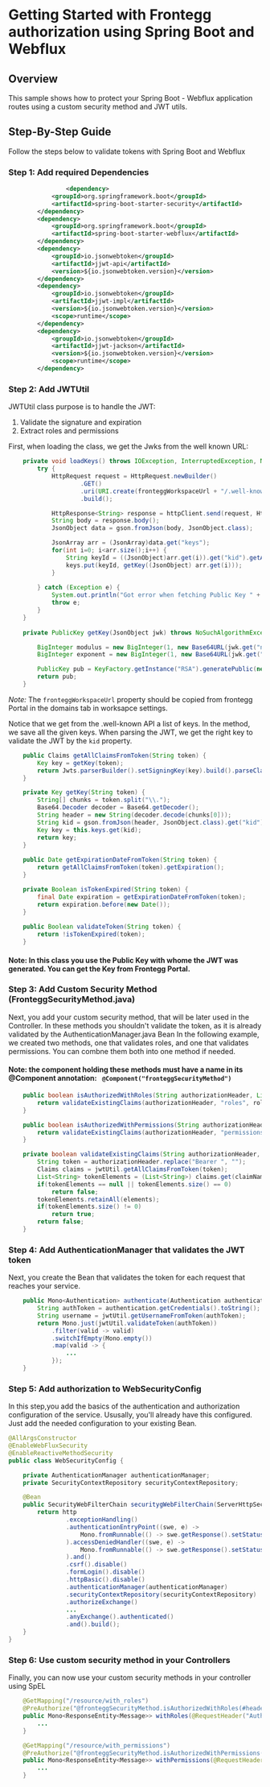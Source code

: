 # Getting Started with Frontegg authorization using Spring Boot and Webflux 

## Overview
This sample shows how to protect your Spring Boot - Webflux application routes using a custom security method and JWT utils.

## Step-By-Step Guide
Follow the steps below to validate tokens with Spring Boot and Webflux

### Step 1: Add required Dependencies

``` xml
                <dependency>
			<groupId>org.springframework.boot</groupId>
			<artifactId>spring-boot-starter-security</artifactId>
		</dependency>
		<dependency>
			<groupId>org.springframework.boot</groupId>
			<artifactId>spring-boot-starter-webflux</artifactId>
		</dependency>
		<dependency>
			<groupId>io.jsonwebtoken</groupId>
			<artifactId>jjwt-api</artifactId>
			<version>${io.jsonwebtoken.version}</version>
		</dependency>
		<dependency>
			<groupId>io.jsonwebtoken</groupId>
			<artifactId>jjwt-impl</artifactId>
			<version>${io.jsonwebtoken.version}</version>
			<scope>runtime</scope>
		</dependency>
		<dependency>
			<groupId>io.jsonwebtoken</groupId>
			<artifactId>jjwt-jackson</artifactId>
			<version>${io.jsonwebtoken.version}</version>
			<scope>runtime</scope>
		</dependency>

```



### Step 2: Add JWTUtil
JWTUtil class purpose is to handle the JWT: 
1. Validate the signature and expiration 
2. Extract roles and permissions

First, when loading the class, we get the Jwks from the well known URL:
``` java
    private void loadKeys() throws IOException, InterruptedException, NoSuchAlgorithmException, InvalidKeySpecException {
        try {
            HttpRequest request = HttpRequest.newBuilder()
                    .GET()
                    .uri(URI.create(fronteggWorkspaceUrl + "/.well-known/jwks.json"))
                    .build();

            HttpResponse<String> response = httpClient.send(request, HttpResponse.BodyHandlers.ofString());
            String body = response.body();
            JsonObject data = gson.fromJson(body, JsonObject.class);

            JsonArray arr = (JsonArray)data.get("keys");
            for(int i=0; i<arr.size();i++) {
                String keyId = ((JsonObject)arr.get(i)).get("kid").getAsString();
                keys.put(keyId, getKey((JsonObject) arr.get(i)));
            }
            
        } catch (Exception e) {
            System.out.println("Got error when fetching Public Key " + e.getMessage());
            throw e;
        }
    }
    
    private PublicKey getKey(JsonObject jwk) throws NoSuchAlgorithmException, InvalidKeySpecException {

        BigInteger modulus = new BigInteger(1, new Base64URL(jwk.get("n").getAsString()).decode());
        BigInteger exponent = new BigInteger(1, new Base64URL(jwk.get("e").getAsString()).decode());

        PublicKey pub = KeyFactory.getInstance("RSA").generatePublic(new RSAPublicKeySpec(modulus, exponent));
        return pub;
    }
```
*Note:* 
The `fronteggWorkspaceUrl` property should be copied from frontegg Portal in the domains tab in worksapce settings.

Notice that we get from the .well-known API a list of keys. In the method, we save all the given keys.
When parsing the JWT, we get the right key to validate the JWT by the `kid` property.

``` java
    public Claims getAllClaimsFromToken(String token) {
        Key key = getKey(token);
        return Jwts.parserBuilder().setSigningKey(key).build().parseClaimsJws(token).getBody();
    }

    private Key getKey(String token) {
        String[] chunks = token.split("\\.");
        Base64.Decoder decoder = Base64.getDecoder();
        String header = new String(decoder.decode(chunks[0]));
        String kid = gson.fromJson(header, JsonObject.class).get("kid").getAsString();
        Key key = this.keys.get(kid);
        return key;
    }
    
    public Date getExpirationDateFromToken(String token) {
        return getAllClaimsFromToken(token).getExpiration();
    }

    private Boolean isTokenExpired(String token) {
        final Date expiration = getExpirationDateFromToken(token);
        return expiration.before(new Date());
    }
    
    public Boolean validateToken(String token) {
        return !isTokenExpired(token);
    }

```

#### Note: In this class you use the Public Key with whome the JWT was generated. You can get the Key from Frontegg Portal.

### Step 3: Add Custom Security Method (FronteggSecurityMethod.java)
Next, you add your custom security method, that will be later used in the Controller. In these methods you shouldn't validate the token, as it is already validated by the AuthenticationManager.java Bean
In the following example, we created two methods, one that validates roles, and one that validates permissions. You can combne them both into one method if needed.
#### Note: the component holding these methods must have a name in its @Component annotation: ``` @Component("fronteggSecurityMethod")``` 
``` java
    public boolean isAuthorizedWithRoles(String authorizationHeader, List<String> roles) {
        return validateExistingClaims(authorizationHeader, "roles", roles);
    }

    public boolean isAuthorizedWithPermissions(String authorizationHeader, List<String> permissions) {
        return validateExistingClaims(authorizationHeader, "permissions", permissions);
    }

    private boolean validateExistingClaims(String authorizationHeader, String claimName, List<String> elements) {
        String token = authorizationHeader.replace("Bearer ", "");
        Claims claims = jwtUtil.getAllClaimsFromToken(token);
        List<String> tokenElements = (List<String>) claims.get(claimName);
        if(tokenElements == null || tokenElements.size() == 0)
            return false;
        tokenElements.retainAll(elements);
        if(tokenElements.size() != 0)
            return true;
        return false;
    }

```

### Step 4: Add AuthenticationManager that validates the JWT token
Next, you create the Bean that validates the token for each request that reaches your service.

``` java
    public Mono<Authentication> authenticate(Authentication authentication) {
        String authToken = authentication.getCredentials().toString();
        String username = jwtUtil.getUsernameFromToken(authToken);
        return Mono.just(jwtUtil.validateToken(authToken))
            .filter(valid -> valid)
            .switchIfEmpty(Mono.empty())
            .map(valid -> {
                ...
            });
    }
```

### Step 5: Add authorization to WebSecurityConfig
In this step,you add the basics of the authentication and authorization configuration of the service. Ususally, you'll already have this configured. Just add the needed configuration to your existing Bean.
``` java
@AllArgsConstructor
@EnableWebFluxSecurity
@EnableReactiveMethodSecurity
public class WebSecurityConfig {

    private AuthenticationManager authenticationManager;
    private SecurityContextRepository securityContextRepository;

    @Bean
    public SecurityWebFilterChain securitygWebFilterChain(ServerHttpSecurity http) {
        return http
                .exceptionHandling()
                .authenticationEntryPoint((swe, e) -> 
                    Mono.fromRunnable(() -> swe.getResponse().setStatusCode(HttpStatus.UNAUTHORIZED))
                ).accessDeniedHandler((swe, e) -> 
                    Mono.fromRunnable(() -> swe.getResponse().setStatusCode(HttpStatus.FORBIDDEN))
                ).and()
                .csrf().disable()
                .formLogin().disable()
                .httpBasic().disable()
                .authenticationManager(authenticationManager)
                .securityContextRepository(securityContextRepository)
                .authorizeExchange()
                ...
                .anyExchange().authenticated()
                .and().build();
    }
}

```

### Step 6: Use custom security method in your Controllers
Finally, you can now use your custom security methods in your controller using SpEL 
``` java
    @GetMapping("/resource/with_roles")
    @PreAuthorize("@fronteggSecurityMethod.isAuthorizedWithRoles(#header, {'super_admin'})")
    public Mono<ResponseEntity<Message>> withRoles(@RequestHeader("Authorization") String header) {
        ...
    }

    @GetMapping("/resource/with_permissions")
    @PreAuthorize("@fronteggSecurityMethod.isAuthorizedWithPermissions(#header, {'read-slack', 'read-webhooks'})")
    public Mono<ResponseEntity<Message>> withPermissions(@RequestHeader("Authorization") String header) {
        ...
    }
```